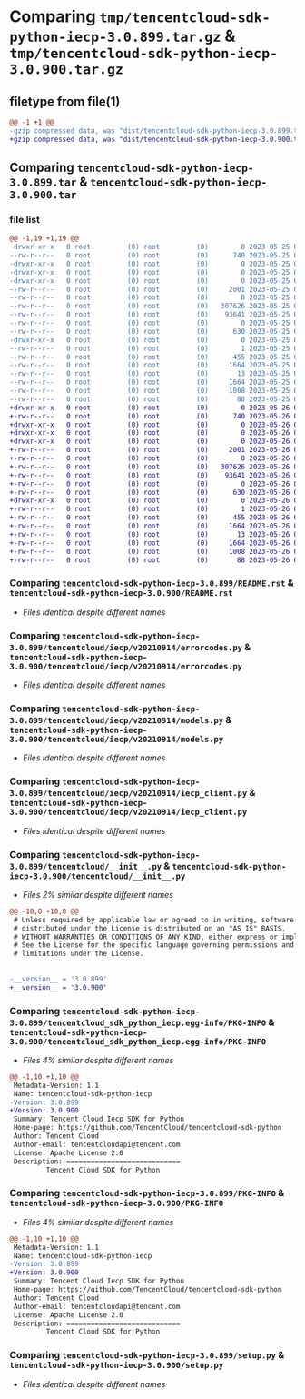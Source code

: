 # Comparing `tmp/tencentcloud-sdk-python-iecp-3.0.899.tar.gz` & `tmp/tencentcloud-sdk-python-iecp-3.0.900.tar.gz`

## filetype from file(1)

```diff
@@ -1 +1 @@
-gzip compressed data, was "dist/tencentcloud-sdk-python-iecp-3.0.899.tar", last modified: Thu May 25 00:28:49 2023, max compression
+gzip compressed data, was "dist/tencentcloud-sdk-python-iecp-3.0.900.tar", last modified: Fri May 26 02:20:45 2023, max compression
```

## Comparing `tencentcloud-sdk-python-iecp-3.0.899.tar` & `tencentcloud-sdk-python-iecp-3.0.900.tar`

### file list

```diff
@@ -1,19 +1,19 @@
-drwxr-xr-x   0 root         (0) root         (0)        0 2023-05-25 00:28:49.000000 tencentcloud-sdk-python-iecp-3.0.899/
--rw-r--r--   0 root         (0) root         (0)      740 2023-05-25 00:28:49.000000 tencentcloud-sdk-python-iecp-3.0.899/README.rst
-drwxr-xr-x   0 root         (0) root         (0)        0 2023-05-25 00:28:49.000000 tencentcloud-sdk-python-iecp-3.0.899/tencentcloud/
-drwxr-xr-x   0 root         (0) root         (0)        0 2023-05-25 00:28:49.000000 tencentcloud-sdk-python-iecp-3.0.899/tencentcloud/iecp/
-drwxr-xr-x   0 root         (0) root         (0)        0 2023-05-25 00:28:49.000000 tencentcloud-sdk-python-iecp-3.0.899/tencentcloud/iecp/v20210914/
--rw-r--r--   0 root         (0) root         (0)     2001 2023-05-25 00:28:49.000000 tencentcloud-sdk-python-iecp-3.0.899/tencentcloud/iecp/v20210914/errorcodes.py
--rw-r--r--   0 root         (0) root         (0)        0 2023-05-25 00:28:49.000000 tencentcloud-sdk-python-iecp-3.0.899/tencentcloud/iecp/v20210914/__init__.py
--rw-r--r--   0 root         (0) root         (0)   307626 2023-05-25 00:28:49.000000 tencentcloud-sdk-python-iecp-3.0.899/tencentcloud/iecp/v20210914/models.py
--rw-r--r--   0 root         (0) root         (0)    93641 2023-05-25 00:28:49.000000 tencentcloud-sdk-python-iecp-3.0.899/tencentcloud/iecp/v20210914/iecp_client.py
--rw-r--r--   0 root         (0) root         (0)        0 2023-05-25 00:28:49.000000 tencentcloud-sdk-python-iecp-3.0.899/tencentcloud/iecp/__init__.py
--rw-r--r--   0 root         (0) root         (0)      630 2023-05-25 00:28:49.000000 tencentcloud-sdk-python-iecp-3.0.899/tencentcloud/__init__.py
-drwxr-xr-x   0 root         (0) root         (0)        0 2023-05-25 00:28:49.000000 tencentcloud-sdk-python-iecp-3.0.899/tencentcloud_sdk_python_iecp.egg-info/
--rw-r--r--   0 root         (0) root         (0)        1 2023-05-25 00:28:49.000000 tencentcloud-sdk-python-iecp-3.0.899/tencentcloud_sdk_python_iecp.egg-info/dependency_links.txt
--rw-r--r--   0 root         (0) root         (0)      455 2023-05-25 00:28:49.000000 tencentcloud-sdk-python-iecp-3.0.899/tencentcloud_sdk_python_iecp.egg-info/SOURCES.txt
--rw-r--r--   0 root         (0) root         (0)     1664 2023-05-25 00:28:49.000000 tencentcloud-sdk-python-iecp-3.0.899/tencentcloud_sdk_python_iecp.egg-info/PKG-INFO
--rw-r--r--   0 root         (0) root         (0)       13 2023-05-25 00:28:49.000000 tencentcloud-sdk-python-iecp-3.0.899/tencentcloud_sdk_python_iecp.egg-info/top_level.txt
--rw-r--r--   0 root         (0) root         (0)     1664 2023-05-25 00:28:49.000000 tencentcloud-sdk-python-iecp-3.0.899/PKG-INFO
--rw-r--r--   0 root         (0) root         (0)     1008 2023-05-25 00:28:49.000000 tencentcloud-sdk-python-iecp-3.0.899/setup.py
--rw-r--r--   0 root         (0) root         (0)       88 2023-05-25 00:28:49.000000 tencentcloud-sdk-python-iecp-3.0.899/setup.cfg
+drwxr-xr-x   0 root         (0) root         (0)        0 2023-05-26 02:20:45.000000 tencentcloud-sdk-python-iecp-3.0.900/
+-rw-r--r--   0 root         (0) root         (0)      740 2023-05-26 02:20:45.000000 tencentcloud-sdk-python-iecp-3.0.900/README.rst
+drwxr-xr-x   0 root         (0) root         (0)        0 2023-05-26 02:20:45.000000 tencentcloud-sdk-python-iecp-3.0.900/tencentcloud/
+drwxr-xr-x   0 root         (0) root         (0)        0 2023-05-26 02:20:45.000000 tencentcloud-sdk-python-iecp-3.0.900/tencentcloud/iecp/
+drwxr-xr-x   0 root         (0) root         (0)        0 2023-05-26 02:20:45.000000 tencentcloud-sdk-python-iecp-3.0.900/tencentcloud/iecp/v20210914/
+-rw-r--r--   0 root         (0) root         (0)     2001 2023-05-26 02:20:45.000000 tencentcloud-sdk-python-iecp-3.0.900/tencentcloud/iecp/v20210914/errorcodes.py
+-rw-r--r--   0 root         (0) root         (0)        0 2023-05-26 02:20:45.000000 tencentcloud-sdk-python-iecp-3.0.900/tencentcloud/iecp/v20210914/__init__.py
+-rw-r--r--   0 root         (0) root         (0)   307626 2023-05-26 02:20:45.000000 tencentcloud-sdk-python-iecp-3.0.900/tencentcloud/iecp/v20210914/models.py
+-rw-r--r--   0 root         (0) root         (0)    93641 2023-05-26 02:20:45.000000 tencentcloud-sdk-python-iecp-3.0.900/tencentcloud/iecp/v20210914/iecp_client.py
+-rw-r--r--   0 root         (0) root         (0)        0 2023-05-26 02:20:45.000000 tencentcloud-sdk-python-iecp-3.0.900/tencentcloud/iecp/__init__.py
+-rw-r--r--   0 root         (0) root         (0)      630 2023-05-26 02:20:45.000000 tencentcloud-sdk-python-iecp-3.0.900/tencentcloud/__init__.py
+drwxr-xr-x   0 root         (0) root         (0)        0 2023-05-26 02:20:45.000000 tencentcloud-sdk-python-iecp-3.0.900/tencentcloud_sdk_python_iecp.egg-info/
+-rw-r--r--   0 root         (0) root         (0)        1 2023-05-26 02:20:45.000000 tencentcloud-sdk-python-iecp-3.0.900/tencentcloud_sdk_python_iecp.egg-info/dependency_links.txt
+-rw-r--r--   0 root         (0) root         (0)      455 2023-05-26 02:20:45.000000 tencentcloud-sdk-python-iecp-3.0.900/tencentcloud_sdk_python_iecp.egg-info/SOURCES.txt
+-rw-r--r--   0 root         (0) root         (0)     1664 2023-05-26 02:20:45.000000 tencentcloud-sdk-python-iecp-3.0.900/tencentcloud_sdk_python_iecp.egg-info/PKG-INFO
+-rw-r--r--   0 root         (0) root         (0)       13 2023-05-26 02:20:45.000000 tencentcloud-sdk-python-iecp-3.0.900/tencentcloud_sdk_python_iecp.egg-info/top_level.txt
+-rw-r--r--   0 root         (0) root         (0)     1664 2023-05-26 02:20:45.000000 tencentcloud-sdk-python-iecp-3.0.900/PKG-INFO
+-rw-r--r--   0 root         (0) root         (0)     1008 2023-05-26 02:20:45.000000 tencentcloud-sdk-python-iecp-3.0.900/setup.py
+-rw-r--r--   0 root         (0) root         (0)       88 2023-05-26 02:20:45.000000 tencentcloud-sdk-python-iecp-3.0.900/setup.cfg
```

### Comparing `tencentcloud-sdk-python-iecp-3.0.899/README.rst` & `tencentcloud-sdk-python-iecp-3.0.900/README.rst`

 * *Files identical despite different names*

### Comparing `tencentcloud-sdk-python-iecp-3.0.899/tencentcloud/iecp/v20210914/errorcodes.py` & `tencentcloud-sdk-python-iecp-3.0.900/tencentcloud/iecp/v20210914/errorcodes.py`

 * *Files identical despite different names*

### Comparing `tencentcloud-sdk-python-iecp-3.0.899/tencentcloud/iecp/v20210914/models.py` & `tencentcloud-sdk-python-iecp-3.0.900/tencentcloud/iecp/v20210914/models.py`

 * *Files identical despite different names*

### Comparing `tencentcloud-sdk-python-iecp-3.0.899/tencentcloud/iecp/v20210914/iecp_client.py` & `tencentcloud-sdk-python-iecp-3.0.900/tencentcloud/iecp/v20210914/iecp_client.py`

 * *Files identical despite different names*

### Comparing `tencentcloud-sdk-python-iecp-3.0.899/tencentcloud/__init__.py` & `tencentcloud-sdk-python-iecp-3.0.900/tencentcloud/__init__.py`

 * *Files 2% similar despite different names*

```diff
@@ -10,8 +10,8 @@
 # Unless required by applicable law or agreed to in writing, software
 # distributed under the License is distributed on an "AS IS" BASIS,
 # WITHOUT WARRANTIES OR CONDITIONS OF ANY KIND, either express or implied.
 # See the License for the specific language governing permissions and
 # limitations under the License.
 
 
-__version__ = '3.0.899'
+__version__ = '3.0.900'
```

### Comparing `tencentcloud-sdk-python-iecp-3.0.899/tencentcloud_sdk_python_iecp.egg-info/PKG-INFO` & `tencentcloud-sdk-python-iecp-3.0.900/tencentcloud_sdk_python_iecp.egg-info/PKG-INFO`

 * *Files 4% similar despite different names*

```diff
@@ -1,10 +1,10 @@
 Metadata-Version: 1.1
 Name: tencentcloud-sdk-python-iecp
-Version: 3.0.899
+Version: 3.0.900
 Summary: Tencent Cloud Iecp SDK for Python
 Home-page: https://github.com/TencentCloud/tencentcloud-sdk-python
 Author: Tencent Cloud
 Author-email: tencentcloudapi@tencent.com
 License: Apache License 2.0
 Description: ============================
         Tencent Cloud SDK for Python
```

### Comparing `tencentcloud-sdk-python-iecp-3.0.899/PKG-INFO` & `tencentcloud-sdk-python-iecp-3.0.900/PKG-INFO`

 * *Files 4% similar despite different names*

```diff
@@ -1,10 +1,10 @@
 Metadata-Version: 1.1
 Name: tencentcloud-sdk-python-iecp
-Version: 3.0.899
+Version: 3.0.900
 Summary: Tencent Cloud Iecp SDK for Python
 Home-page: https://github.com/TencentCloud/tencentcloud-sdk-python
 Author: Tencent Cloud
 Author-email: tencentcloudapi@tencent.com
 License: Apache License 2.0
 Description: ============================
         Tencent Cloud SDK for Python
```

### Comparing `tencentcloud-sdk-python-iecp-3.0.899/setup.py` & `tencentcloud-sdk-python-iecp-3.0.900/setup.py`

 * *Files identical despite different names*

